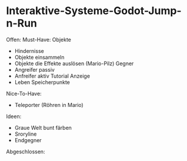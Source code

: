 # Interaktive-Systeme-Godot-Jump-n-Run

Offen:
Must-Have:
Objekte
- Hindernisse 
- Objekte einsammeln
- Objekte die Effekte auslösen (Mario-Pilz)
Gegner
- Angreifer passiv
- Anfreifer aktiv
Tutorial
Anzeige
- Leben
Speicherpunkte

Nice-To-Have:
- Teleporter (Röhren in Mario)

Ideen:
- Graue Welt bunt färben
- Sroryline
- Endgegner

Abgeschlossen:
